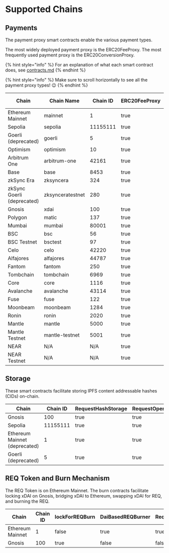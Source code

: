 # Supported Chains

## Payments

The payment proxy smart contracts enable the various payment types.

The most widely deployed payment proxy is the ERC20FeeProxy. The most frequently used payment proxy is the ERC20ConversionProxy.

{% hint style="info" %}
For an explanation of what each smart contract does, see [contracts.md](../../advanced/protocol-overview/contracts.md "mention")
{% endhint %}

{% hint style="info" %}
Make sure to scroll horizontally to see all the payment proxy types! :wink:
{% endhint %}

<table data-full-width="true"><thead><tr><th width="191">Chain</th><th>Chain Name</th><th>Chain ID</th><th data-type="checkbox">ERC20FeeProxy</th><th data-type="checkbox">EthereumFeeProxy</th><th data-type="checkbox">Erc20ConversionProxy</th><th data-type="checkbox">EthConversionProxy</th><th data-type="checkbox">BatchConversionPayments</th><th data-type="checkbox">ERC20SwapToPay</th><th data-type="checkbox">Erc20SwapToConversion</th><th data-type="checkbox">ERC20TransferableReceivable</th><th data-type="checkbox">ERC20EscrowToPay</th><th data-type="checkbox">ERC20Proxy</th><th data-type="checkbox">EthereumProxy</th><th data-type="checkbox">BatchPayments (deprecated)</th></tr></thead><tbody><tr><td>Ethereum Mainnet</td><td>mainnet</td><td>1</td><td>true</td><td>true</td><td>true</td><td>true</td><td>true</td><td>true</td><td>true</td><td>true</td><td>true</td><td>true</td><td>true</td><td>true</td></tr><tr><td>Sepolia</td><td>sepolia</td><td>11155111</td><td>true</td><td>true</td><td>true</td><td>true</td><td>true</td><td>true</td><td>true</td><td>false</td><td>true</td><td>true</td><td>true</td><td>false</td></tr><tr><td>Goerli (deprecated)</td><td>goerli</td><td>5</td><td>true</td><td>true</td><td>true</td><td>true</td><td>true</td><td>true</td><td>true</td><td>true</td><td>true</td><td>false</td><td>true</td><td>true</td></tr><tr><td>Optimism</td><td>optimism</td><td>10</td><td>true</td><td>true</td><td>true</td><td>true</td><td>true</td><td>true</td><td>true</td><td>false</td><td>true</td><td>false</td><td>true</td><td>true</td></tr><tr><td>Arbitrum One</td><td>arbitrum-one</td><td>42161</td><td>true</td><td>true</td><td>true</td><td>true</td><td>true</td><td>true</td><td>false</td><td>false</td><td>false</td><td>false</td><td>true</td><td>true</td></tr><tr><td>Base</td><td>base</td><td>8453</td><td>true</td><td>true</td><td>true</td><td>true</td><td>true</td><td>true</td><td>true</td><td>false</td><td>false</td><td>true</td><td>true</td><td>false</td></tr><tr><td>zkSync Era</td><td>zksyncera</td><td>324</td><td>true</td><td>true</td><td>false</td><td>false</td><td>true</td><td>false</td><td>false</td><td>false</td><td>false</td><td>false</td><td>false</td><td>false</td></tr><tr><td>zkSync Goerli (deprecated)</td><td>zksynceratestnet</td><td>280</td><td>true</td><td>true</td><td>false</td><td>false</td><td>true</td><td>false</td><td>false</td><td>false</td><td>false</td><td>false</td><td>false</td><td>false</td></tr><tr><td>Gnosis</td><td>xdai</td><td>100</td><td>true</td><td>true</td><td>true</td><td>false</td><td>true</td><td>true</td><td>true</td><td>false</td><td>false</td><td>false</td><td>true</td><td>true</td></tr><tr><td>Polygon</td><td>matic</td><td>137</td><td>true</td><td>true</td><td>true</td><td>true</td><td>true</td><td>true</td><td>true</td><td>true</td><td>true</td><td>false</td><td>true</td><td>true</td></tr><tr><td>Mumbai</td><td>mumbai</td><td>80001</td><td>true</td><td>false</td><td>false</td><td>false</td><td>false</td><td>false</td><td>false</td><td>false</td><td>false</td><td>false</td><td>false</td><td>false</td></tr><tr><td>BSC</td><td>bsc</td><td>56</td><td>true</td><td>true</td><td>true</td><td>true</td><td>true</td><td>true</td><td>false</td><td>false</td><td>false</td><td>false</td><td>true</td><td>true</td></tr><tr><td>BSC Testnet</td><td>bsctest</td><td>97</td><td>true</td><td>false</td><td>true</td><td>false</td><td>false</td><td>false</td><td>false</td><td>false</td><td>false</td><td>false</td><td>false</td><td>false</td></tr><tr><td>Celo</td><td>celo</td><td>42220</td><td>true</td><td>true</td><td>true</td><td>true</td><td>true</td><td>true</td><td>false</td><td>false</td><td>false</td><td>false</td><td>true</td><td>true</td></tr><tr><td>Alfajores</td><td>alfajores</td><td>44787</td><td>true</td><td>false</td><td>false</td><td>false</td><td>false</td><td>false</td><td>false</td><td>false</td><td>false</td><td>false</td><td>false</td><td>false</td></tr><tr><td>Fantom</td><td>fantom</td><td>250</td><td>true</td><td>true</td><td>true</td><td>true</td><td>true</td><td>true</td><td>false</td><td>false</td><td>false</td><td>false</td><td>true</td><td>true</td></tr><tr><td>Tombchain</td><td>tombchain</td><td>6969</td><td>true</td><td>true</td><td>false</td><td>false</td><td>false</td><td>false</td><td>false</td><td>false</td><td>false</td><td>false</td><td>false</td><td>false</td></tr><tr><td>Core</td><td>core</td><td>1116</td><td>true</td><td>true</td><td>false</td><td>false</td><td>false</td><td>false</td><td>false</td><td>false</td><td>false</td><td>true</td><td>true</td><td>false</td></tr><tr><td>Avalanche</td><td>avalanche</td><td>43114</td><td>true</td><td>true</td><td>true</td><td>true</td><td>true</td><td>true</td><td>false</td><td>false</td><td>false</td><td>false</td><td>true</td><td>true</td></tr><tr><td>Fuse</td><td>fuse</td><td>122</td><td>true</td><td>true</td><td>false</td><td>false</td><td>true</td><td>true</td><td>false</td><td>false</td><td>true</td><td>false</td><td>true</td><td>true</td></tr><tr><td>Moonbeam</td><td>moonbeam</td><td>1284</td><td>true</td><td>true</td><td>true</td><td>true</td><td>true</td><td>true</td><td>true</td><td>false</td><td>true</td><td>false</td><td>true</td><td>false</td></tr><tr><td>Ronin</td><td>ronin</td><td>2020</td><td>true</td><td>true</td><td>false</td><td>false</td><td>false</td><td>false</td><td>false</td><td>false</td><td>false</td><td>false</td><td>false</td><td>false</td></tr><tr><td>Mantle</td><td>mantle</td><td>5000</td><td>true</td><td>true</td><td>false</td><td>false</td><td>false</td><td>false</td><td>false</td><td>false</td><td>false</td><td>true</td><td>true</td><td>false</td></tr><tr><td>Mantle Testnet</td><td>mantle-testnet</td><td>5001</td><td>true</td><td>true</td><td>false</td><td>false</td><td>false</td><td>false</td><td>false</td><td>false</td><td>false</td><td>true</td><td>true</td><td>false</td></tr><tr><td>NEAR</td><td>N/A</td><td>N/A</td><td>true</td><td>true</td><td>false</td><td>true</td><td>false</td><td>false</td><td>false</td><td>false</td><td>false</td><td>false</td><td>false</td><td>false</td></tr><tr><td>NEAR Testnet</td><td>N/A</td><td>N/A</td><td>true</td><td>false</td><td>false</td><td>false</td><td>false</td><td>false</td><td>false</td><td>false</td><td>false</td><td>false</td><td>false</td><td>false</td></tr></tbody></table>

## Storage

These smart contracts facilitate storing IPFS content addressable hashes (CIDs) on-chain.

<table data-full-width="true"><thead><tr><th width="194">Chain</th><th width="98">Chain ID</th><th data-type="checkbox">RequestHashStorage</th><th data-type="checkbox">RequestOpenHashSubmitter</th></tr></thead><tbody><tr><td>Gnosis</td><td>100</td><td>true</td><td>true</td></tr><tr><td>Sepolia</td><td>11155111</td><td>true</td><td>true</td></tr><tr><td>Ethereum Mainnet (deprecated)</td><td>1</td><td>true</td><td>true</td></tr><tr><td>Goerli (deprecated)</td><td>5</td><td>true</td><td>true</td></tr></tbody></table>

## REQ Token and Burn Mechanism

The REQ Token is on Ethereum Mainnet. The burn contracts facilitate locking xDAI on Gnosis, bridging xDAI to Ethereum, swapping xDAI for REQ, and burning the REQ.

<table data-full-width="true"><thead><tr><th width="195.33333333333337">Chain</th><th width="100">Chain ID</th><th data-type="checkbox">lockForREQBurn</th><th data-type="checkbox">DaiBasedREQBurner</th><th data-type="checkbox">RequestToken</th></tr></thead><tbody><tr><td>Ethereum Mainnet</td><td>1</td><td>false</td><td>true</td><td>true</td></tr><tr><td>Gnosis</td><td>100</td><td>true</td><td>false</td><td>false</td></tr></tbody></table>
